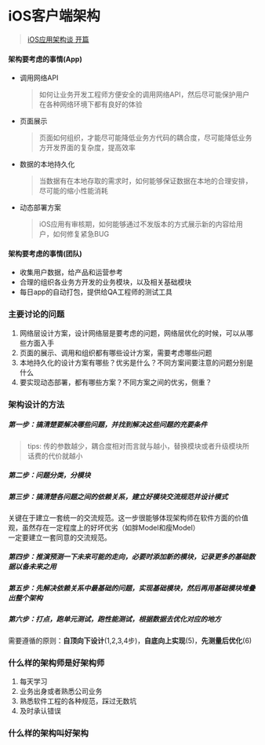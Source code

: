 # iOS客户端架构
> [iOS应用架构谈 开篇](https://casatwy.com/iosying-yong-jia-gou-tan-kai-pian.html)

#### 架构要考虑的事情(App)
  - 调用网络API  
    > 如何让业务开发工程师方便安全的调用网络API，然后尽可能保护用户在各种网络环境下都有良好的体验  

  - 页面展示  
    > 页面如何组织，才能尽可能降低业务方代码的耦合度，尽可能降低业务方开发界面的复杂度，提高效率  

  - 数据的本地持久化
    > 当数据有在本地存取的需求时，如何能够保证数据在本地的合理安排，尽可能的缩小性能消耗  

  - 动态部署方案  
    > iOS应用有审核期，如何能够通过不发版本的方式展示新的内容给用户，如何修复紧急BUG  

#### 架构要考虑的事情(团队)  
  - 收集用户数据，给产品和运营参考  
  - 合理的组织各业务方开发的业务模块，以及相关基础模块  
  - 每日app的自动打包，提供给QA工程师的测试工具  

### 主要讨论的问题
  1. 网络层设计方案，设计网络层是要考虑的问题，网络层优化的时候，可以从哪些方面入手  
  2. 页面的展示、调用和组织都有哪些设计方案，需要考虑哪些问题  
  3. 本地持久化的设计方案有哪些？优劣是什么？不同方案间要注意的问题分别是什么  
  4. 要实现动态部署，都有哪些方案？不同方案之间的优劣，侧重？

### 架构设计的方法
##### 第一步：搞清楚要解决哪些问题，并找到解决这些问题的充要条件    
 > tips: 传的参数越少，耦合度相对而言就与越小，替换模块或者升级模块所话费的代价就越小  

##### 第二步：问题分类，分模块  
##### 第三步：搞清楚各问题之间的依赖关系，建立好模块交流规范并设计模式  
关键在于建立一套统一的交流规范。这一步很能够体现架构师在软件方面的价值观，虽然存在一定程度上的好坏优劣（如胖Model和瘦Model）  
一定要建立一套同意的交流规范。
##### 第四步：推演预测一下未来可能的走向，必要时添加新的模块，记录更多的基础数据以备未来之用  
##### 第五步：先解决依赖关系中最基础的问题，实现基础模块，然后再用基础模块堆叠出整个架构  
##### 第六步：打点，跑单元测试，跑性能测试，根据数据去优化对应的地方  
需要遵循的原则：**自顶向下设计**(1,2,3,4步)，**自底向上实现**(5)，**先测量后优化**(6)

### 什么样的架构师是好架构师  
1. 每天学习  
2. 业务出身或者熟悉公司业务  
3. 熟悉软件工程的各种规范，踩过无数坑  
4. 及时承认错误    

### 什么样的架构叫好架构
